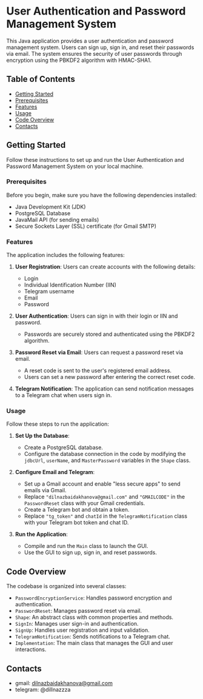 # User Authentication and Password Management System

This Java application provides a user authentication and password management system. Users can sign up, sign in, and reset their passwords via email. The system ensures the security of user passwords through encryption using the PBKDF2 algorithm with HMAC-SHA1.

## Table of Contents

- [Getting Started](#getting-started)
- [Prerequisites](#prerequisites)
- [Features](#features)
- [Usage](#usage)
- [Code Overview](#code-overview)
- [Contacts](#contacts)

## Getting Started

Follow these instructions to set up and run the User Authentication and Password Management System on your local machine.

### Prerequisites

Before you begin, make sure you have the following dependencies installed:

- Java Development Kit (JDK)
- PostgreSQL Database
- JavaMail API (for sending emails)
- Secure Sockets Layer (SSL) certificate (for Gmail SMTP)

### Features

The application includes the following features:

1. **User Registration**: Users can create accounts with the following details:
   - Login
   - Individual Identification Number (IIN)
   - Telegram username
   - Email
   - Password

2. **User Authentication**: Users can sign in with their login or IIN and password.
   - Passwords are securely stored and authenticated using the PBKDF2 algorithm.

3. **Password Reset via Email**: Users can request a password reset via email.
   - A reset code is sent to the user's registered email address.
   - Users can set a new password after entering the correct reset code.

4. **Telegram Notification**: The application can send notification messages to a Telegram chat when users sign in.

### Usage

Follow these steps to run the application:

1. **Set Up the Database**:
   - Create a PostgreSQL database.
   - Configure the database connection in the code by modifying the `jdbcUrl`, `userName`, and `MasterPassword` variables in the `Shape` class.

2. **Configure Email and Telegram**:
   - Set up a Gmail account and enable "less secure apps" to send emails via Gmail.
   - Replace `"dilnazbaidakhanova@gmail.com"` and `"GMAILCODE"` in the `PasswordReset` class with your Gmail credentials.
   - Create a Telegram bot and obtain a token.
   - Replace `"tg_token"` and `chatId` in the `TelegramNotification` class with your Telegram bot token and chat ID.

3. **Run the Application**:
   - Compile and run the `Main` class to launch the GUI.
   - Use the GUI to sign up, sign in, and reset passwords.

## Code Overview

The codebase is organized into several classes:

- `PasswordEncryptionService`: Handles password encryption and authentication.
- `PasswordReset`: Manages password reset via email.
- `Shape`: An abstract class with common properties and methods.
- `SignIn`: Manages user sign-in and authentication.
- `SignUp`: Handles user registration and input validation.
- `TelegramNotification`: Sends notifications to a Telegram chat.
- `Implementation`: The main class that manages the GUI and user interactions.

## Contacts

- gmail: dilnazbaidakhanova@gmail.com
- telegram: @dillnazzza
